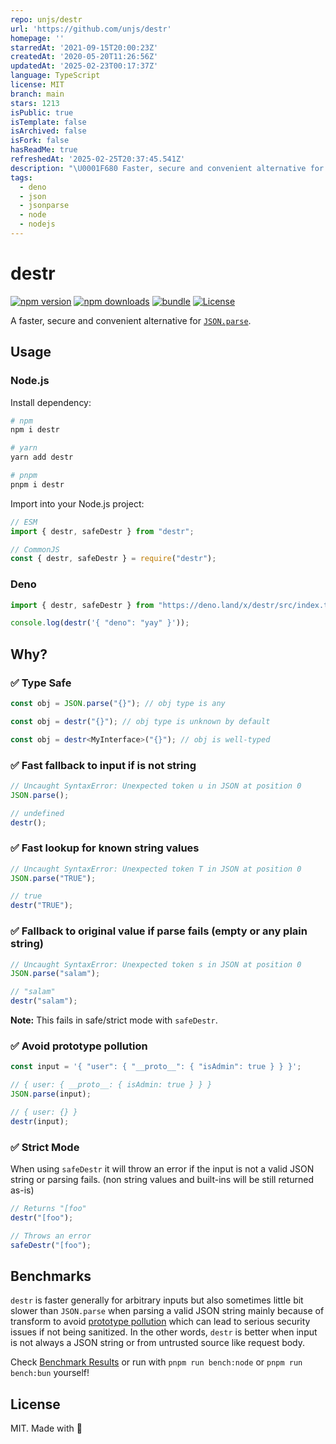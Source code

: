 ```yaml
---
repo: unjs/destr
url: 'https://github.com/unjs/destr'
homepage: ''
starredAt: '2021-09-15T20:00:23Z'
createdAt: '2020-05-20T11:26:56Z'
updatedAt: '2025-02-23T00:17:37Z'
language: TypeScript
license: MIT
branch: main
stars: 1213
isPublic: true
isTemplate: false
isArchived: false
isFork: false
hasReadMe: true
refreshedAt: '2025-02-25T20:37:45.541Z'
description: "\U0001F680 Faster, secure and convenient alternative for JSON.parse for arbitrary inputs"
tags:
  - deno
  - json
  - jsonparse
  - node
  - nodejs
---
```


# destr

[![npm version][npm-version-src]][npm-version-href]
[![npm downloads][npm-downloads-src]][npm-downloads-href]
[![bundle][bundle-src]][bundle-href]
[![License][license-src]][license-href]

A faster, secure and convenient alternative for [`JSON.parse`](https://developer.mozilla.org/en-US/docs/Web/JavaScript/Reference/Global_Objects/JSON/parse).

## Usage

### Node.js

Install dependency:

```bash
# npm
npm i destr

# yarn
yarn add destr

# pnpm
pnpm i destr
```

Import into your Node.js project:

```js
// ESM
import { destr, safeDestr } from "destr";

// CommonJS
const { destr, safeDestr } = require("destr");
```

### Deno

```js
import { destr, safeDestr } from "https://deno.land/x/destr/src/index.ts";

console.log(destr('{ "deno": "yay" }'));
```

## Why?

### ✅ Type Safe

```ts
const obj = JSON.parse("{}"); // obj type is any

const obj = destr("{}"); // obj type is unknown by default

const obj = destr<MyInterface>("{}"); // obj is well-typed
```

### ✅ Fast fallback to input if is not string

```js
// Uncaught SyntaxError: Unexpected token u in JSON at position 0
JSON.parse();

// undefined
destr();
```

### ✅ Fast lookup for known string values

```js
// Uncaught SyntaxError: Unexpected token T in JSON at position 0
JSON.parse("TRUE");

// true
destr("TRUE");
```

### ✅ Fallback to original value if parse fails (empty or any plain string)

```js
// Uncaught SyntaxError: Unexpected token s in JSON at position 0
JSON.parse("salam");

// "salam"
destr("salam");
```

**Note:** This fails in safe/strict mode with `safeDestr`.

### ✅ Avoid prototype pollution

```js
const input = '{ "user": { "__proto__": { "isAdmin": true } } }';

// { user: { __proto__: { isAdmin: true } } }
JSON.parse(input);

// { user: {} }
destr(input);
```

### ✅ Strict Mode

When using `safeDestr` it will throw an error if the input is not a valid JSON string or parsing fails. (non string values and built-ins will be still returned as-is)

```js
// Returns "[foo"
destr("[foo");

// Throws an error
safeDestr("[foo");
```

## Benchmarks

`destr` is faster generally for arbitrary inputs but also sometimes little bit slower than `JSON.parse` when parsing a valid JSON string mainly because of transform to avoid [prototype pollution](https://learn.snyk.io/lessons/prototype-pollution/javascript/) which can lead to serious security issues if not being sanitized. In the other words, `destr` is better when input is not always a JSON string or from untrusted source like request body.

Check [Benchmark Results](./BENCH.md) or run with `pnpm run bench:node` or `pnpm run bench:bun` yourself!

## License

MIT. Made with 💖

<!-- Badges -->

[npm-version-src]: https://img.shields.io/npm/v/destr?style=flat&colorA=18181B&colorB=F0DB4F
[npm-version-href]: https://npmjs.com/package/destr
[npm-downloads-src]: https://img.shields.io/npm/dm/destr?style=flat&colorA=18181B&colorB=F0DB4F
[npm-downloads-href]: https://npmjs.com/package/destr
[bundle-src]: https://img.shields.io/bundlephobia/minzip/destr?style=flat&colorA=18181B&colorB=F0DB4F
[bundle-href]: https://bundlephobia.com/result?p=destr
[license-src]: https://img.shields.io/github/license/unjs/destr.svg?style=flat&colorA=18181B&colorB=F0DB4F
[license-href]: https://github.com/unjs/destr/blob/main/LICENSE
